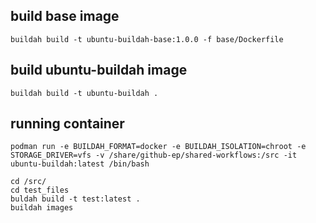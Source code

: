 

## build base image

```shell
buildah build -t ubuntu-buildah-base:1.0.0 -f base/Dockerfile
```

## build ubuntu-buildah image

```shell
buildah build -t ubuntu-buildah .
```

## running container

```shell
podman run -e BUILDAH_FORMAT=docker -e BUILDAH_ISOLATION=chroot -e STORAGE_DRIVER=vfs -v /share/github-ep/shared-workflows:/src -it ubuntu-buildah:latest /bin/bash
```

```shell
cd /src/
cd test_files 
buldah build -t test:latest .
buildah images
```
